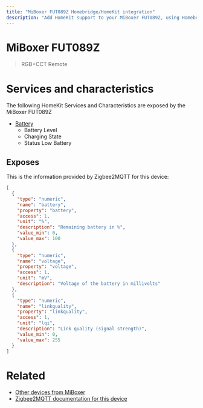 ```yaml
---
title: "MiBoxer FUT089Z Homebridge/HomeKit integration"
description: "Add HomeKit support to your MiBoxer FUT089Z, using Homebridge, Zigbee2MQTT and homebridge-z2m."
---
```

<!---
This file has been GENERATED using src/docgen/docgen.ts
DO NOT EDIT THIS FILE MANUALLY!
-->
# MiBoxer FUT089Z
> RGB+CCT Remote


# Services and characteristics
The following HomeKit Services and Characteristics are exposed by
the MiBoxer FUT089Z

* [Battery](../../battery.md)
  * Battery Level
  * Charging State
  * Status Low Battery



## Exposes

This is the information provided by Zigbee2MQTT for this device:

```json
[
  {
    "type": "numeric",
    "name": "battery",
    "property": "battery",
    "access": 1,
    "unit": "%",
    "description": "Remaining battery in %",
    "value_min": 0,
    "value_max": 100
  },
  {
    "type": "numeric",
    "name": "voltage",
    "property": "voltage",
    "access": 1,
    "unit": "mV",
    "description": "Voltage of the battery in millivolts"
  },
  {
    "type": "numeric",
    "name": "linkquality",
    "property": "linkquality",
    "access": 1,
    "unit": "lqi",
    "description": "Link quality (signal strength)",
    "value_min": 0,
    "value_max": 255
  }
]
```

# Related
* [Other devices from MiBoxer](../index.md#miboxer)
* [Zigbee2MQTT documentation for this device](https://www.zigbee2mqtt.io/devices/FUT089Z.html)